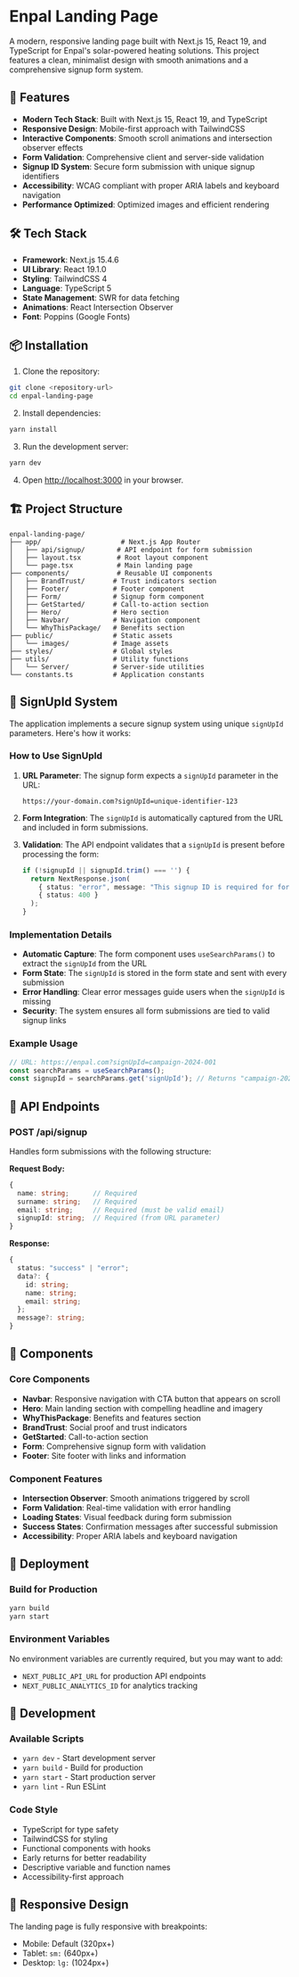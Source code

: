 # Enpal Landing Page

A modern, responsive landing page built with Next.js 15, React 19, and TypeScript for Enpal's solar-powered heating solutions. This project features a clean, minimalist design with smooth animations and a comprehensive signup form system.

## 🚀 Features

- **Modern Tech Stack**: Built with Next.js 15, React 19, and TypeScript
- **Responsive Design**: Mobile-first approach with TailwindCSS
- **Interactive Components**: Smooth scroll animations and intersection observer effects
- **Form Validation**: Comprehensive client and server-side validation
- **Signup ID System**: Secure form submission with unique signup identifiers
- **Accessibility**: WCAG compliant with proper ARIA labels and keyboard navigation
- **Performance Optimized**: Optimized images and efficient rendering

## 🛠️ Tech Stack

- **Framework**: Next.js 15.4.6
- **UI Library**: React 19.1.0
- **Styling**: TailwindCSS 4
- **Language**: TypeScript 5
- **State Management**: SWR for data fetching
- **Animations**: React Intersection Observer
- **Font**: Poppins (Google Fonts)

## 📦 Installation

1. Clone the repository:
```bash
git clone <repository-url>
cd enpal-landing-page
```

2. Install dependencies:
```bash
yarn install
```

3. Run the development server:
```bash
yarn dev
```

4. Open [http://localhost:3000](http://localhost:3000) in your browser.

## 🏗️ Project Structure

```
enpal-landing-page/
├── app/                    # Next.js App Router
│   ├── api/signup/        # API endpoint for form submission
│   ├── layout.tsx         # Root layout component
│   └── page.tsx           # Main landing page
├── components/            # Reusable UI components
│   ├── BrandTrust/       # Trust indicators section
│   ├── Footer/           # Footer component
│   ├── Form/             # Signup form component
│   ├── GetStarted/       # Call-to-action section
│   ├── Hero/             # Hero section
│   ├── Navbar/           # Navigation component
│   └── WhyThisPackage/   # Benefits section
├── public/               # Static assets
│   └── images/           # Image assets
├── styles/               # Global styles
├── utils/                # Utility functions
│   └── Server/           # Server-side utilities
└── constants.ts          # Application constants
```

## 🔑 SignUpId System

The application implements a secure signup system using unique `signUpId` parameters. Here's how it works:

### How to Use SignUpId

1. **URL Parameter**: The signup form expects a `signUpId` parameter in the URL:
   ```
   https://your-domain.com?signUpId=unique-identifier-123
   ```

2. **Form Integration**: The `signUpId` is automatically captured from the URL and included in form submissions.

3. **Validation**: The API endpoint validates that a `signUpId` is present before processing the form:
   ```typescript
   if (!signupId || signupId.trim() === '') {
     return NextResponse.json(
       { status: "error", message: "This signup ID is required for form submission. Please ensure you have a valid signup link." },
       { status: 400 }
     );
   }
   ```

### Implementation Details

- **Automatic Capture**: The form component uses `useSearchParams()` to extract the `signUpId` from the URL
- **Form State**: The `signUpId` is stored in the form state and sent with every submission
- **Error Handling**: Clear error messages guide users when the `signUpId` is missing
- **Security**: The system ensures all form submissions are tied to valid signup links

### Example Usage

```typescript
// URL: https://enpal.com?signUpId=campaign-2024-001
const searchParams = useSearchParams();
const signupId = searchParams.get('signUpId'); // Returns "campaign-2024-001"
```

## 📝 API Endpoints

### POST /api/signup

Handles form submissions with the following structure:

**Request Body:**
```typescript
{
  name: string;      // Required
  surname: string;   // Required
  email: string;     // Required (must be valid email)
  signupId: string;  // Required (from URL parameter)
}
```

**Response:**
```typescript
{
  status: "success" | "error";
  data?: {
    id: string;
    name: string;
    email: string;
  };
  message?: string;
}
```

## 🎨 Components

### Core Components

- **Navbar**: Responsive navigation with CTA button that appears on scroll
- **Hero**: Main landing section with compelling headline and imagery
- **WhyThisPackage**: Benefits and features section
- **BrandTrust**: Social proof and trust indicators
- **GetStarted**: Call-to-action section
- **Form**: Comprehensive signup form with validation
- **Footer**: Site footer with links and information

### Component Features

- **Intersection Observer**: Smooth animations triggered by scroll
- **Form Validation**: Real-time validation with error handling
- **Loading States**: Visual feedback during form submission
- **Success States**: Confirmation messages after successful submission
- **Accessibility**: Proper ARIA labels and keyboard navigation

## 🚀 Deployment

### Build for Production

```bash
yarn build
yarn start
```

### Environment Variables

No environment variables are currently required, but you may want to add:
- `NEXT_PUBLIC_API_URL` for production API endpoints
- `NEXT_PUBLIC_ANALYTICS_ID` for analytics tracking

## 🔧 Development

### Available Scripts

- `yarn dev` - Start development server
- `yarn build` - Build for production
- `yarn start` - Start production server
- `yarn lint` - Run ESLint

### Code Style

- TypeScript for type safety
- TailwindCSS for styling
- Functional components with hooks
- Early returns for better readability
- Descriptive variable and function names
- Accessibility-first approach

## 📱 Responsive Design

The landing page is fully responsive with breakpoints:
- Mobile: Default (320px+)
- Tablet: `sm:` (640px+)
- Desktop: `lg:` (1024px+)
